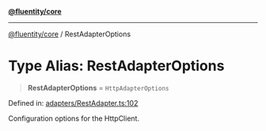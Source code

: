 [**@fluentity/core**](../README.md)

***

[@fluentity/core](../globals.md) / RestAdapterOptions

# Type Alias: RestAdapterOptions

> **RestAdapterOptions** = `HttpAdapterOptions`

Defined in: [adapters/RestAdapter.ts:102](https://github.com/cedricpierre/fluentity-core/blob/890b18f12c04921c985524e17358279715ef4698/src/adapters/RestAdapter.ts#L102)

Configuration options for the HttpClient.
